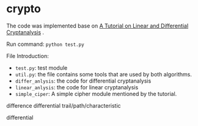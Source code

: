 # crypto

The code was implemented base
on [A Tutorial on Linear and Differential Cryptanalysis](https://ioactive.com/wp-content/uploads/2015/07/ldc_tutorial.pdf)
.

Run command: ```python test.py```

File Introduction:

- ```test.py```:  test module
- ```util.py```:  the file contains some tools that are used by both algorithms.
- ```differ_anlysis```: the code for differential cryptanalysis
- ```linear_anlysis```: the code for linear cryptanalysis
- ```simple_ciper```: A simple cipher module mentioned by the tutorial.

difference
differential trail/path/characteristic

differential


